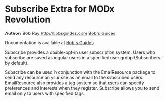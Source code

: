 Subscribe Extra for MODx Revolution
=======================================


**Author:** Bob Ray <http://bobsguides.com> [Bob's Guides](http://bobsguides.com)

Documentation is available at [Bob's Guides](http://bobsguides.com/subscribe-tutorial.html)

Subscribe provides a double-opt-in user subscription system. Users who subscribe are saved as regular users in a specified user group (Subscribers by default).

Subscribe can be used in conjunction with the EmailResource package to send any resource on your site as an email to the subscribed users. EmailResource also provides a tag system so that users can specify preferences and interests when they register. Subscribe allows you to send email only to users with specified tags.
